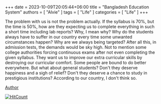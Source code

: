 +++ 
date = 2023-10-09T20:05:44+06:00
title = "Bangladesh Education System"
authors = [ "Alvie" ]
tags = [ "Life" ]
categories = [ "Life" ]
+++

The problem with us is not the problem actually. If the syllabus is 70%, but the time is 50%, how are they expecting us to complete everything in such a short time including lab reports?
Why, I mean why? Why do the students always have to suffer in our country every time some unwanted circumstances happen? Why are we always being targeted? After all this, in admission tests,
the demands would be sky high. Not to mention some college authorities forcing continuous exams after not even completing the given syllabus. They want us to improve our extra curricular
skills by destroying our curricular comfort. Some people are bound to do better everywhere. But what about general students? Don't they deserve happiness and a sigh of relief? Don't they
deserve a chance to study in prestigious institutions? According to our country, I don't think so.

[Author](https://www.facebook.com/alvie31213)


[![HitCount](https://hits.dwyl.com/FahimFuad/012x.svg?style=flat-square&show=unique)](http://hits.dwyl.com/FahimFuad/012x)